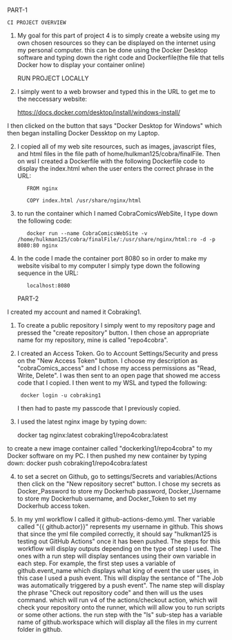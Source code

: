    PART-1
    
    CI PROJECT OVERVIEW

1. My goal for this part of project 4 is to simply create a website using my own chosen resources
so they can be displayed on the internet using my personal computer. this can be done using the Docker Desktop software and typing down the right 
code and Dockerfile(the file that tells Docker how to display your container online)
 
    RUN PROJECT LOCALLY

1. I simply went to a web browser and typed this in the URL to get me to the neccessary website:

    https://docs.docker.com/desktop/install/windows-install/

I then clicked on the button that says "Docker Desktop for Windows" 
which then began installing Docker Dessktop on my Laptop.

2. I copied all of my web site resources, such as images, javascript files, 
and html files in the file path of home/hulkman125/cobra/finalFile. Then on wsl I created a Dockerfile
with the following Dockerfile code to display the index.html when the user enters 
the correct phrase in the URL: 

          FROM nginx
      
          COPY index.html /usr/share/nginx/html

3. to run the container which I named CobraComicsWebSite, I type down the following code:

          docker run --name CobraComicsWebSite -v /home/hulkman125/cobra/finalFile/:/usr/share/nginx/html:ro -d -p 8080:80 nginx

4. In the code I made the container port 8080 so in order to make my website visibal to my computer I 
simply type down the following sequence in the URL:

          localhost:8080



    PART-2

I created my account and named it Cobraking1.

1. To create a public repository I simply went to my repository page and pressed the "create repository" button. 
I then chose an appropriate name for my repository, mine is called "repo4cobra".

2. I created an Access Token. Go to Account Settings/Security and press on the "New Access Token" button.
    I choose my description as "cobraComics_access" and I chose my access permissions as "Read, Write, Delete". I was then sent to an open page that showed me access code that I copied. I then went to my WSL and typed the following:

        docker login -u cobraking1

    I then had to paste my passcode that I previously copied.



3. I used the latest nginx image by typing down:

    docker tag nginx:latest cobraking1/repo4cobra:latest

 to create a new image container called "dockerking1/repo4cobra" to my Docker software on my PC.
 I then pushed my new container by typing down:
    docker push cobraking1/repo4cobra:latest

4. to set a secret on Github, go to settings/Secrets and variables/Actions then click on the "New repository secret" button.  I chose my secrets as Docker_Password to store my Dockerhub password, Docker_Username to store my Dockerhub username, and Docker_Token to set my Dockerhub access token.

5. In my yml workflow I called it github-actions-demo.yml. Ther variable called "{{ github.actor}}" represents my username in github. This shows that since the yml file compiled correctly, it should say "hulkman125 is testing out GitHub Actions" once it has been pushed. The steps for this workflow will display outputs depending on the type of step I used. The ones with a run step will display sentances using their own variable in each step. For example, the first step uses a variable of github.event_name which displays what king of event the user uses, in this case I used a push event. This will display the sentance of "The Job was automatically triggered by a push event". The name step will display the phrase "Check out repository code" and then will us the uses command. which will run v4 of the actions/checkout action, which will check your repository onto the runner, which will allow you to run scripts or some other actions. the run step with the "ls" sub-step has a variable name of github.workspace which will display all the files in my current folder in github. 
